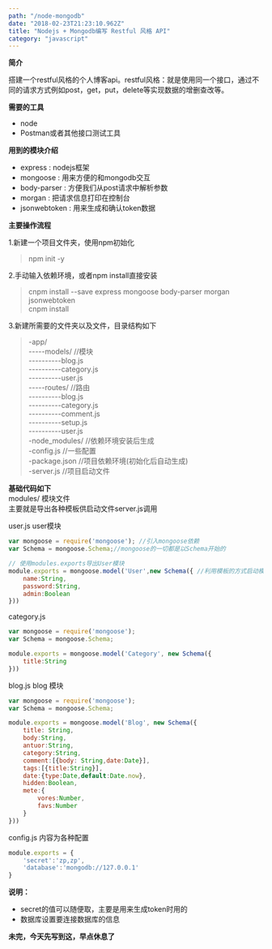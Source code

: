```yaml
---
path: "/node-mongodb"
date: "2018-02-23T21:23:10.962Z"
title: "Nodejs + Mongodb编写 Restful 风格 API"
category: "javascript"
---
```


__简介__

搭建一个restful风格的个人博客api。restful风格：就是使用同一个接口，通过不同的请求方式例如post，get，put，delete等实现数据的增删查改等。

__需要的工具__

* node
* Postman或者其他接口测试工具

__用到的模块介绍__

* express : nodejs框架
* mongoose : 用来方便的和mongodb交互
* body-parser : 方便我们从post请求中解析参数
* morgan : 把请求信息打印在控制台
* jsonwebtoken : 用来生成和确认token数据

__主要操作流程__

1.新建一个项目文件夹，使用npm初始化

> npm init -y

2.手动输入依赖环境，或者npm install直接安装

> cnpm install --save express mongoose body-parser morgan jsonwebtoken  
> cnpm install

3.新建所需要的文件夹以及文件，目录结构如下

> -app/  
> -----models/                //模块  
> ----------blog.js  
> ----------category.js  
> ----------user.js  
> -----routes/                //路由  
> ----------blog.js  
> ----------category.js  
> ----------comment.js  
> ----------setup.js  
> ----------user.js  
> -node_modules/              //依赖环境安装后生成  
> -config.js                  //一些配置  
> -package.json               //项目依赖环境(初始化后自动生成)  
> -server.js                  //项目启动文件  

__基础代码如下__  
modules/ 模块文件  
主要就是导出各种模板供启动文件server.js调用

user.js user模块 
```javascript
var mongoose = require('mongoose'); //引入mongoose依赖
var Schema = mongoose.Schema;//mongoose的一切都是以Schema开始的

// 使用modules.exports导出User模块
module.exports = mongoose.model('User',new Schema({ //利用模板的方式启动模板，并导出
    name:String,
    password:String,
    admin:Boolean
}))
```

category.js
```javascript
var mongoose = require('mongoose');
var Schema = mongoose.Schema;

module.exports = mongoose.model('Category', new Schema({    
    title:String
}))
```

blog.js blog 模块

```javascript
var mongoose = require('mongoose');
var Schema = mongoose.Schema;

module.exports = mongoose.model('Blog', new Schema({
    title: String,
    body:String,
    antuor:String,
    category:String,
    comment:[{body: String,date:Date}],
    tags:[{title:String}],
    date:{type:Date,default:Date.now},
    hidden:Boolean,
    mete:{
        vores:Number,
        favs:Number
    }
}))
```

config.js 内容为各种配置
```javascript
module.exports = {
    'secret':'zp,zp',    
    'database':'mongodb://127.0.0.1'
}
```

__说明：__
* secret的值可以随便取，主要是用来生成token时用的
* 数据库设置要连接数据库的信息

__未完，今天先写到这，早点休息了__
